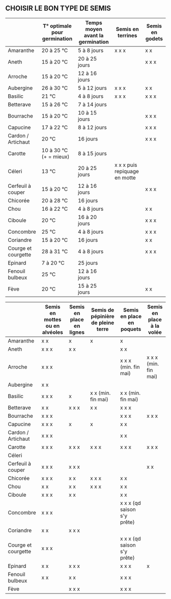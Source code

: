 
## CHOISIR LE BON TYPE DE SEMIS

|                     | T° optimale pour germination | Temps moyen avant la germination | Semis en terrines             | Semis en godets |
| ------------------- | ---------------------------- | -------------------------------- | ----------------------------- | --------------- |
| Amaranthe           | 20 à 25 °C                   | 5 à 8 jours                      | x x x                         | x x             |
| Aneth               | 15 à 20 °C                   | 20 à 25 jours                    |                               | x x x           |
| Arroche             | 15 à 20 °C                   | 12 à 16 jours                    |                               |                 |
| Aubergine           | 26 à 30 °C                   | 5 à 12 jours                     | x x x                         | x x             |
| Basilic             | 21 °C                        | 4 à 8 jours                      | x x x                         | x x x           |
| Betterave           | 15 à 26 °C                   | 7 à 14 jours                     |                               |                 |
| Bourrache           | 15 à 20 °C                   | 10 à 15 jours                    |                               | x x x           |
| Capucine            | 17 à 22 °C                   | 8 à 12 jours                     |                               | x x x           |
| Cardon / Artichaut  | 20 °C                        | 16 jours                         |                               | x x x           |
| Carotte             | 10 à 30 °C (+ = mieux)       | 8 à 15 jours                     |                               |                 |
| Céleri              | 13 °C                        | 20 à 25 jours                    | x x x puis repiquage en motte |                 |
| Cerfeuil à couper   | 15 à 20 °C                   | 12 à  16 jours                   |                               | x x x                |
| Chicorée            | 20 à 28 °C                   | 16 jours                         |                               |                 |
| Chou                | 16 à 22 °C                   | 4 à 8 jours                      |                               | x x           |
| Ciboule             | 20 °C                        | 16 à 20 jours                    |                               | x x x                |
| Concombre           | 25 °C                        | 4 à 8 jours                      |                               | x x x                |
| Coriandre           | 15 à 20 °C                   | 16 jours                         |                               | x x                |
| Courge et courgette | 28 à 31 °C                   | 4 à 8 jours                      |                               | x x x                |
| Epinard             | 7 à 20 °C                    | 25 jours                         |                               |                 |
| Fenouil bulbeux     | 25 °C                        | 12 à 16 jours                    |                               |                 |
| Fève                | 20 °C                        | 15 à 25 jours                    |                               | x x                |





|                     | Semis en mottes ou en alvéoles | Semis en place en lignes | Semis de pépinière de pleine terre | Semis en place en poquets   | Semis en place à la volée |
| ------------------- | ------------------------------ | ------------------------ | ---------------------------------- | --------------------------- | ------------------------- |
| Amaranthe           | x x                            | x                        | x                                  | x                           |                           |
| Aneth               | x x x                          | x x                      |                                    | x x                         |                           |
| Arroche             | x x x                          |                          |                                    | x x x (min. fin mai)        | x x x (min. fin mai)      |
| Aubergine           | x x                            |                          |                                    |                             |                           |
| Basilic             | x x x                          | x                        | x x (min. fin mai)                 | x x (min. fin mai)          |                           |
| Betterave           | x x                            | x x x                    | x x                                | x x x                       |                           |
| Bourrache           | x x x                          |                          |                                    | x x x                       | x x x                     |
| Capucine            | x x x                          | x                        | x                                  | x x                         |                           |
| Cardon / Artichaut  | x x x                          |                          |                                    | x x                         |                           |
| Carotte             | x x x                          | x x x                    | x x x                              | x x x                       | x x x                     |
| Céleri              |                                |                          |                                    |                             |                           |
| Cerfeuil à couper   | x x x                          | x x x                    |                                    |                             | x x                       | 
| Chicorée            | x x x                          | x x                      | x x x                              | x x                         |                           |
| Chou                | x x                            | x x                      | x x x                              | x x                         |                           |
| Ciboule             | x x x                          | x x                      |                                    | x x                         |                           |
| Concombre           | x x x                          |                          |                                    | x x x (qd saison s'y prête) |                           |
| Coriandre           | x x                            | x x x                    |                                    |                             |                           |
| Courge et courgette | x x x                          |                          |                                    | x x x (qd saison s'y prête) |                           |
| Epinard             | x x                            | x x x                    |                                    | x x x                       | x                         |
| Fenouil bulbeux     | x x                            | x x                      |                                    | x x x                       |                           |
| Fève                |                                | x x x                    |                                    | x x x                       |                           |
